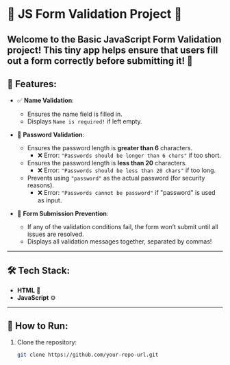 # 📝 JS Form Validation Project 🌟

Welcome to the **Basic JavaScript Form Validation** project! 
This tiny app helps ensure that users fill out a form correctly before submitting it! 🚀
---

## 🌟 Features:
- ✅ **Name Validation**:  
  - Ensures the name field is filled in.  
  - Displays `Name is required!` if left empty.  
 
- 🔐 **Password Validation**:  
  - Ensures the password length is **greater than 6** characters.  
    - ❌ Error: `"Passwords should be longer than 6 chars"` if too short.  
  - Ensures the password length is **less than 20** characters.  
    - ❌ Error: `"Passwords should be less than 20 chars"` if too long.  
  - Prevents using `"password"` as the actual password (for security reasons).  
    - ❌ Error: `"Passwords cannot be password"` if "password" is used as input.  

- 🚫 **Form Submission Prevention**:  
  - If any of the validation conditions fail, the form won’t submit until all issues are resolved.  
  - Displays all validation messages together, separated by commas!  
---

## 🛠️ Tech Stack:
- **HTML** 🧱
- **JavaScript** ⚙️

---

## 🚀 How to Run:
1. Clone the repository:
   ```bash
   git clone https://github.com/your-repo-url.git
